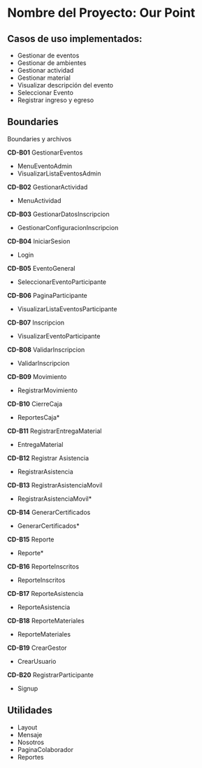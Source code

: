 # Nombre del Proyecto: Our Point
## Casos de uso implementados:
- Gestionar de eventos
- Gestionar de ambientes
- Gestionar actividad
- Gestionar material
- Visualizar descripción del evento
- Seleccionar Evento 
- Registrar ingreso y egreso


## Boundaries
Boundaries y archivos

**CD-B01**    GestionarEventos
- MenuEventoAdmin
- VisualizarListaEventosAdmin

**CD-B02**    GestionarActividad
- MenuActividad

**CD-B03**    GestionarDatosInscripcion
- GestionarConfiguracionInscripcion

**CD-B04**    IniciarSesion
- Login

**CD-B05**    EventoGeneral
- SeleccionarEventoParticipante

**CD-B06**    PaginaParticipante
- VisualizarListaEventosParticipante

**CD-B07**    Inscripcion
- VisualizarEventoParticipante

**CD-B08**    ValidarInscripcion
- ValidarInscripcion

**CD-B09**    Movimiento
- RegistrarMovimiento

**CD-B10**    CierreCaja
- ReportesCaja*

**CD-B11**    RegistrarEntregaMaterial
- EntregaMaterial

**CD-B12**    Registrar Asistencia
- RegistrarAsistencia

**CD-B13**    RegistrarAsistenciaMovil
- RegistrarAsistenciaMovil*

**CD-B14**    GenerarCertificados
- GenerarCertificados*

**CD-B15**    Reporte
- Reporte*

**CD-B16**    ReporteInscritos
- ReporteInscritos

**CD-B17**    ReporteAsistencia
- ReporteAsistencia

**CD-B18**    ReporteMateriales
- ReporteMateriales

**CD-B19**    CrearGestor
- CrearUsuario

**CD-B20**    RegistrarParticipante
- Signup

## Utilidades
- Layout
- Mensaje
- Nosotros
- PaginaColaborador
- Reportes
